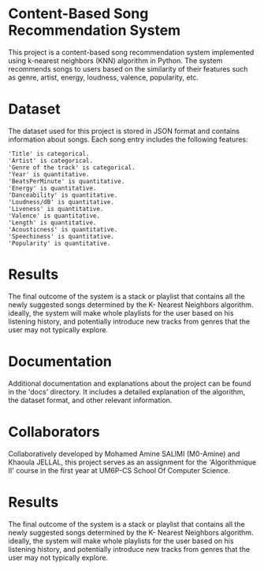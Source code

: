 # Content-Based Song Recommendation System

This project is a content-based song recommendation system implemented using k-nearest neighbors (KNN) algorithm in Python. The system recommends songs to users based on the similarity of their features such as genre, artist, energy, loudness, valence, popularity, etc.

# Dataset

The dataset used for this project is stored in JSON format and contains information about songs. Each song entry includes the following features:

    'Title' is categorical.
    'Artist' is categorical.
    'Genre of the track' is categorical.
    'Year' is quantitative.
    'BeatsPerMinute' is quantitative.
    'Energy' is quantitative.
    'Danceability' is quantitative.
    'Loudness/dB' is quantitative.
    'Liveness' is quantitative.
    'Valence' is quantitative.
    'Length' is quantitative.
    'Acousticness' is quantitative.
    'Speechiness' is quantitative.
    'Popularity' is quantitative.

# Results
The final outcome of the system is a stack or playlist that
contains all the newly suggested songs determined by the K-
Nearest Neighbors algorithm.
ideally, the system will make whole playlists for the user based on his
listening history, and potentially introduce new tracks from
genres that the user may not typically explore.

# Documentation
Additional documentation and explanations about the project can be found in the 'docs' directory. It includes a detailed explanation of the algorithm, the dataset format, and other relevant information.

# Collaborators
Collaboratively developed by Mohamed Amine SALIMI (M0-Amine) and Khaoula JELLAL, this project serves as an assignment for the 'Algorithmique II' course in the first year at UM6P-CS School Of Computer Science.

# Results
The final outcome of the system is a stack or playlist that
contains all the newly suggested songs determined by the K-
Nearest Neighbors algorithm.
ideally, the system will make whole playlists for the user based on his
listening history, and potentially introduce new tracks from
genres that the user may not typically explore.

